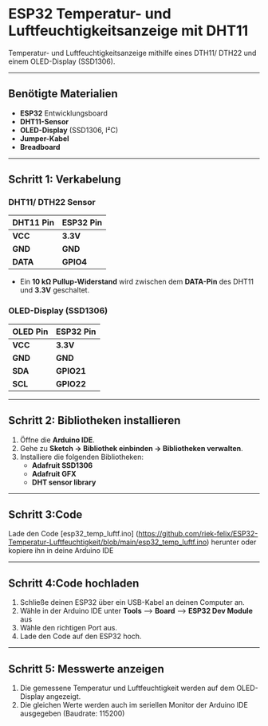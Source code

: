 # **ESP32 Temperatur- und Luftfeuchtigkeitsanzeige mit DHT11**

Temperatur- und Luftfeuchtigkeitsanzeige mithilfe eines DTH11/ DTH22 und einem OLED-Display (SSD1306).

---

## **Benötigte Materialien**

- **ESP32** Entwicklungsboard
- **DHT11-Sensor**
- **OLED-Display** (SSD1306, I²C)
- **Jumper-Kabel**
- **Breadboard**

---

## **Schritt 1: Verkabelung**

### **DHT11/ DTH22 Sensor**

| **DHT11 Pin** | **ESP32 Pin**  |
|---------------|----------------|
| **VCC**       | **3.3V**       |
| **GND**       | **GND**        |
| **DATA**      | **GPIO4**      |

- Ein **10 kΩ Pullup-Widerstand** wird zwischen dem **DATA-Pin** des DHT11 und **3.3V** geschaltet.

### **OLED-Display (SSD1306)**

| **OLED Pin** | **ESP32 Pin** |
|--------------|---------------|
| **VCC**      | **3.3V**      |
| **GND**      | **GND**       |
| **SDA**      | **GPIO21**    |
| **SCL**      | **GPIO22**    |

---

## **Schritt 2: Bibliotheken installieren**

1. Öffne die **Arduino IDE**.
2. Gehe zu **Sketch → Bibliothek einbinden → Bibliotheken verwalten**.
3. Installiere die folgenden Bibliotheken:
   - **Adafruit SSD1306**
   - **Adafruit GFX**
   - **DHT sensor library**

---

## **Schritt 3:Code**
Lade den Code [esp32_temp_luftf.ino] (https://github.com/riek-felix/ESP32-Temperatur-Luftfeuchtigkeit/blob/main/esp32_temp_luftf.ino) herunter oder kopiere ihn in deine Arduino IDE

---

## **Schritt 4:Code hochladen**
1. Schließe deinen ESP32 über ein USB-Kabel an deinen Computer an.
2. Wähle in der Arduino IDE unter **Tools** --> **Board** --> **ESP32 Dev Module** aus
3. Wähle den richtigen Port aus.
4. Lade den Code auf den ESP32 hoch.

---

## **Schritt 5: Messwerte anzeigen**
1. Die gemessene Temperatur und Luftfeuchtigkeit werden auf dem OLED-Display angezeigt. 
2. Die gleichen Werte werden auch im seriellen Monitor der Arduino IDE ausgegeben (Baudrate: 115200)
